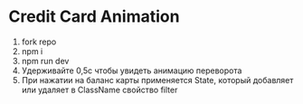 # Credit Card Animation

1. fork repo
2. npm i
3. npm run dev
4. Удерживайте 0,5с чтобы увидеть анимацию переворота
5. При нажатии на баланс карты применяется State, который добавляет или удаляет в ClassName свойство filter

